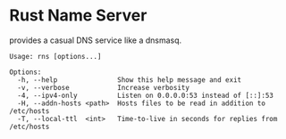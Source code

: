 # Rust Name Server

provides a casual DNS service like a dnsmasq.

```
Usage: rns [options...]

Options:
  -h, --help               Show this help message and exit
  -v, --verbose            Increase verbosity
  -4, --ipv4-only          Listen on 0.0.0.0:53 instead of [::]:53
  -H, --addn-hosts <path>  Hosts files to be read in addition to /etc/hosts
  -T, --local-ttl  <int>   Time-to-live in seconds for replies from /etc/hosts
```
